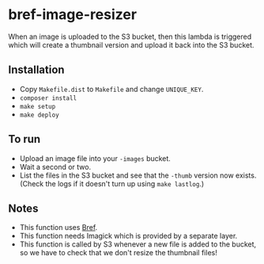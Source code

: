 # bref-image-resizer

When an image is uploaded to the S3 bucket, then this lambda is triggered which will create a thumbnail version and
upload it back into the S3 bucket.

## Installation

* Copy `Makefile.dist` to `Makefile` and change `UNIQUE_KEY`.
* `composer install`
* `make setup`
* `make deploy`

## To run
* Upload an image file into your `-images` bucket.
* Wait a second or two.
* List the files in the S3 bucket and see that the `-thumb` version now exists.
  (Check the logs if it doesn't turn up using `make lastlog`.)

## Notes

* This function uses [Bref](https://bref.sh).
* This function needs Imagick which is provided by a separate layer.
* This function is called by S3 whenever a new file is added to the bucket, so we have to check that we don't resize the thumbnail files!
 